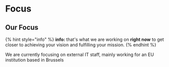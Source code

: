 # Focus

## Our Focus

{% hint style="info" %}
**info:** that's what we are working on **right now** to get closer to achieving your vision and fulfilling your mission.
{% endhint %}

We are currently focusing on external IT staff, mainly working for an EU institution based in Brussels
